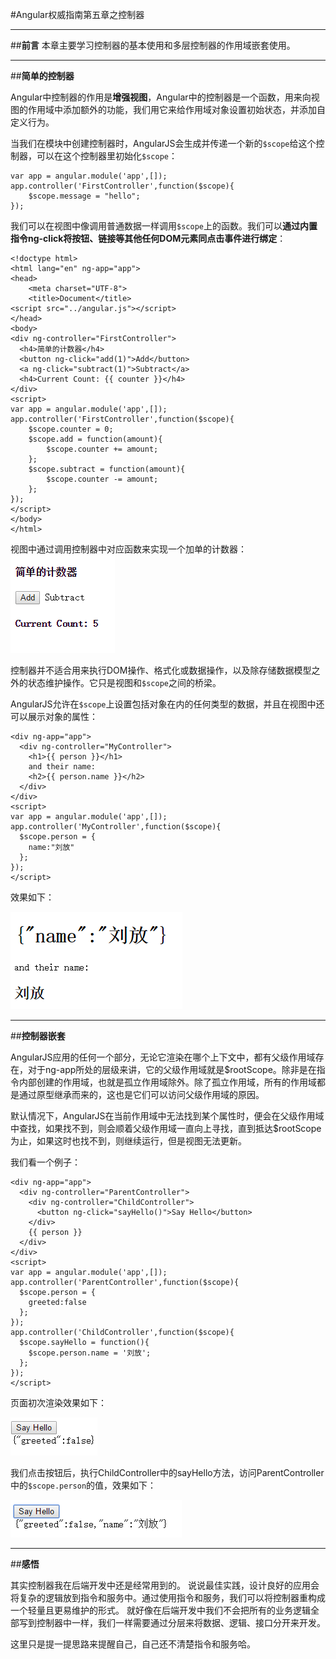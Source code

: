 ﻿#Angular权威指南第五章之控制器



---

##**前言**
本章主要学习控制器的基本使用和多层控制器的作用域嵌套使用。

---
##**简单的控制器**

Angular中控制器的作用是**增强视图**，Angular中的控制器是一个函数，用来向视图的作用域中添加额外的功能，我们用它来给作用域对象设置初始状态，并添加自定义行为。

当我们在模块中创建控制器时，AngularJS会生成并传递一个新的`$scope`给这个控制器，可以在这个控制器里初始化`$scope`：

    var app = angular.module('app',[]);
    app.controller('FirstController',function($scope){
    	$scope.message = "hello";
    });

我们可以在视图中像调用普通数据一样调用`$scope`上的函数。我们可以**通过内置指令ng-click将按钮、链接等其他任何DOM元素同点击事件进行绑定**：

    <!doctype html>
    <html lang="en" ng-app="app">
    <head>
    	<meta charset="UTF-8">
    	<title>Document</title>
    <script src="../angular.js"></script>	
    </head>
    <body>
    <div ng-controller="FirstController">
      <h4>简单的计数器</h4>
      <button ng-click="add(1)">Add</button>
      <a ng-click="subtract(1)">Subtract</a>
      <h4>Current Count: {{ counter }}</h4>
    </div>
    <script>
    var app = angular.module('app',[]);
    app.controller('FirstController',function($scope){
    	$scope.counter = 0;
    	$scope.add = function(amount){
    	    $scope.counter += amount;
    	};
    	$scope.subtract = function(amount){
    		$scope.counter -= amount;
    	};
    });
    </script>
    </body>
    </html>

视图中通过调用控制器中对应函数来实现一个加单的计数器：
![images](./images/5-1.png)

控制器并不适合用来执行DOM操作、格式化或数据操作，以及除存储数据模型之外的状态维护操作。它只是视图和`$scope`之间的桥梁。

AngularJS允许在`$scope`上设置包括对象在内的任何类型的数据，并且在视图中还可以展示对象的属性：

    <div ng-app="app">
      <div ng-controller="MyController">
      	<h1>{{ person }}</h1>
      	and their name:
      	<h2>{{ person.name }}</h2>
      </div>
    </div>
    <script>
    var app = angular.module('app',[]);
    app.controller('MyController',function($scope){
      $scope.person = {
      	name:"刘放"
      };
    });
    </script>

效果如下：

![images](./images/5-2.png)

---

##**控制器嵌套**

AngularJS应用的任何一个部分，无论它渲染在哪个上下文中，都有父级作用域存在，对于ng-app所处的层级来讲，它的父级作用域就是$rootScope。除非是在指令内部创建的作用域，也就是孤立作用域除外。除了孤立作用域，所有的作用域都是通过原型继承而来的，这也是它们可以访问父级作用域的原因。

默认情况下，AngularJS在当前作用域中无法找到某个属性时，便会在父级作用域中查找，如果找不到，则会顺着父级作用域一直向上寻找，直到抵达$rootScope为止，如果这时也找不到，则继续运行，但是视图无法更新。

我们看一个例子：

    <div ng-app="app">
      <div ng-controller="ParentController">
      	<div ng-controller="ChildController">
          <button ng-click="sayHello()">Say Hello</button> 
        </div>
        {{ person }}
      </div>
    </div>
    <script>
    var app = angular.module('app',[]);
    app.controller('ParentController',function($scope){
      $scope.person = {
      	greeted:false
      };
    });
    app.controller('ChildController',function($scope){
      $scope.sayHello = function(){
        $scope.person.name = '刘放';
      };
    });
    </script>

页面初次渲染效果如下：

![images](./images/5-3.png)

我们点击按钮后，执行ChildController中的sayHello方法，访问ParentController中的`$scope.person`的值，效果如下：

![images](./images/5-4.png)

---
##**感悟**

其实控制器我在后端开发中还是经常用到的。
说说最佳实践，设计良好的应用会将复杂的逻辑放到指令和服务中。通过使用指令和服务，我们可以将控制器重构成一个轻量且更易维护的形式。
就好像在后端开发中我们不会把所有的业务逻辑全部写到控制器中一样，我们一样需要通过分层来将数据、逻辑、接口分开来开发。

这里只是提一提思路来提醒自己，自己还不清楚指令和服务哈。
